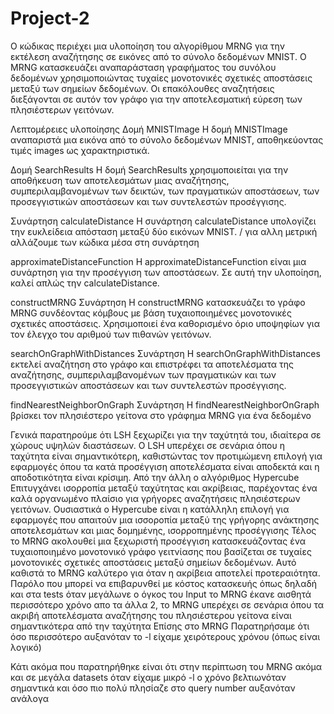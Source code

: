 # Project-2


Ο κώδικας περιέχει μια υλοποίηση του αλγορίθμου MRNG για την εκτέλεση  αναζήτησης σε εικόνες από το σύνολο δεδομένων MNIST. Ο MRNG κατασκευάζει  αναπαράσταση γραφήματος του συνόλου δεδομένων χρησιμοποιώντας τυχαίες μονοτονικές σχετικές αποστάσεις μεταξύ των σημείων δεδομένων. Οι επακόλουθες αναζητήσεις διεξάγονται σε αυτόν τον γράφο για την αποτελεσματική εύρεση των πλησιέστερων γειτόνων.

Λεπτομέρειες υλοποίησης
Δομή MNISTImage
Η δομή MNISTImage αναπαριστά μια εικόνα από το σύνολο δεδομένων MNIST, αποθηκεύοντας τιμές images ως χαρακτηριστικά.

Δομή SearchResults
Η δομή SearchResults χρησιμοποιείται για την αποθήκευση των αποτελεσμάτων μιας αναζήτησης, συμπεριλαμβανομένων των δεικτών, των πραγματικών αποστάσεων, των προσεγγιστικών αποστάσεων και των συντελεστών προσέγγισης.

Συνάρτηση calculateDistance
Η συνάρτηση calculateDistance υπολογίζει την ευκλείδεια απόσταση μεταξύ δύο εικόνων MNIST. / για αλλη μετρική αλλάζουμε των κώδικα μέσα στη συνάρτηση

approximateDistanceFunction
Η approximateDistanceFunction είναι μια συνάρτηση για την προσέγγιση των αποστάσεων. Σε αυτή την υλοποίηση, καλεί απλώς την calculateDistance.

constructMRNG Συνάρτηση
Η constructMRNG κατασκευάζει το γράφο MRNG συνδέοντας κόμβους με βάση τυχαιοποιημένες μονοτονικές σχετικές αποστάσεις. Χρησιμοποιεί ένα καθορισμένο όριο υποψηφίων για τον έλεγχο του αριθμού των πιθανών γειτόνων.

searchOnGraphWithDistances Συνάρτηση
Η searchOnGraphWithDistances εκτελεί αναζήτηση στο γράφο και επιστρέφει τα αποτελέσματα της αναζήτησης, συμπεριλαμβανομένων των πραγματικών και των προσεγγιστικών αποστάσεων και των συντελεστών προσέγγισης.

findNearestNeighborOnGraph Συνάρτηση
Η findNearestNeighborOnGraph βρίσκει τον πλησιέστερο γείτονα στο γράφημα MRNG για ένα δεδομένο

Γενικά  παρατηρούμε ότι LSH ξεχωρίζει για την ταχύτητά του, ιδιαίτερα σε χώρους υψηλών διαστάσεων. Ο LSH υπερέχει σε σενάρια όπου η ταχύτητα είναι σημαντικότερη, καθιστώντας τον προτιμώμενη επιλογή για εφαρμογές όπου τα κατά προσέγγιση αποτελέσματα είναι αποδεκτά και η αποδοτικότητα είναι κρίσιμη. 
Από την άλλη ο αλγόριθμος Hypercube Επιτυγχάνει ισορροπία μεταξύ ταχύτητας και ακρίβειας, παρέχοντας ένα καλά οργανωμένο πλαίσιο για γρήγορες αναζητήσεις πλησιέστερων γειτόνων. Ουσιαστικά ο  Hypercube είναι η κατάλληλη επιλογή για εφαρμογές που απαιτούν μια ισσοροπία μεταξύ της γρήγορης ανάκτησης αποτελεσμάτων και μιας δομημένης, ισορροπημένης προσέγγισης
Τέλος το MRNG ακολουθεί μια ξεχωριστή προσέγγιση κατασκευάζοντας ένα τυχαιοποιημένο μονοτονικό γράφο γειτνίασης που βασίζεται σε τυχαίες μονοτονικές σχετικές αποστάσεις μεταξύ σημείων δεδομένων. Αυτό καθιστά το MRNG καλύτερο για όταν η ακρίβεια αποτελεί  προτεραιότητα. Παρόλο που μπορεί να επιβαρυνθεί με  κόστος κατασκευής όπως δηλαδή και στα tests όταν μεγάλωνε ο όγκος του Input το MRNG έκανε αισθητά περισσότερο χρόνο απο τα άλλα 2, το MRNG υπερέχει σε σενάρια όπου τα ακριβή αποτελέσματα αναζήτησης του πλησιέστερου γείτονα είναι σημαντικότερα από την ταχύτητα 
Επίσης στο MRNG Παρατηρήσαμε ότι όσο περισσότερο αυξανόταν το -l είχαμε χειρότερους χρόνου (όπως είναι λογικό)

Κάτι ακόμα που παρατηρήθηκε είναι ότι στην περίπτωση του MRNG ακόμα και σε μεγάλα datasets όταν είχαμε μικρό -l ο χρόνο βελτιωνόταν σημαντικά και όσο πιο πολύ πλησίαζε στο query number αυξανόταν ανάλογα
